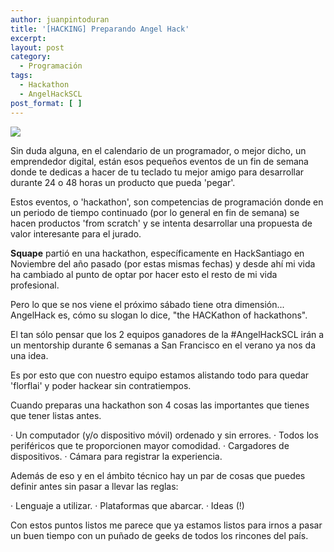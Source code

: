 ```yaml
---
author: juanpintoduran
title: '[HACKING] Preparando Angel Hack'
excerpt:
layout: post
category:
  - Programación
tags:
  - Hackathon
  - AngelHackSCL
post_format: [ ]
---
```


[![][1]][1]

Sin duda alguna, en el calendario de un programador, o mejor dicho, un emprendedor digital, están esos pequeños eventos de un fin de semana donde te dedicas a hacer de tu teclado tu mejor amigo para desarrollar durante 24 o 48 horas un producto que pueda 'pegar'.

Estos eventos, o 'hackathon', son competencias de programación donde en un periodo de tiempo continuado (por lo general en fin de semana) se hacen productos 'from scratch' y se intenta desarrollar una propuesta de valor interesante para el jurado.

**Squape** partió en una hackathon, específicamente en HackSantiago en Noviembre del año pasado (por estas mismas fechas) y desde ahí mi vida ha cambiado al punto de optar por hacer esto el resto de mi vida profesional.

Pero lo que se nos viene el próximo sábado tiene otra dimensión... AngelHack es, cómo su slogan lo dice, "the HACKathon of hackathons".

El tan sólo pensar que los 2 equipos ganadores de la #AngelHackSCL irán a un mentorship durante 6 semanas a San Francisco en el verano ya nos da una idea.

Es por esto que con nuestro equipo estamos alistando todo para quedar 'florflai' y poder hackear sin contratiempos.

Cuando preparas una hackathon son 4 cosas las importantes que tienes que tener listas antes.

 · Un computador (y/o dispositivo móvil) ordenado y sin errores.
 · Todos los periféricos que te proporcionen mayor comodidad.
 · Cargadores de dispositivos.
 · Cámara para registrar la experiencia.

Además de eso y en el ámbito técnico hay un par de cosas que puedes definir antes sin pasar a llevar las reglas:

 · Lenguaje a utilizar.
 · Plataformas que abarcar.
 · Ideas (!)

Con estos puntos listos me parece que ya estamos listos para irnos a pasar un buen tiempo con un puñado de geeks de todos los rincones del país.

 [1]: http://cabargas.com/images/angelhack.png